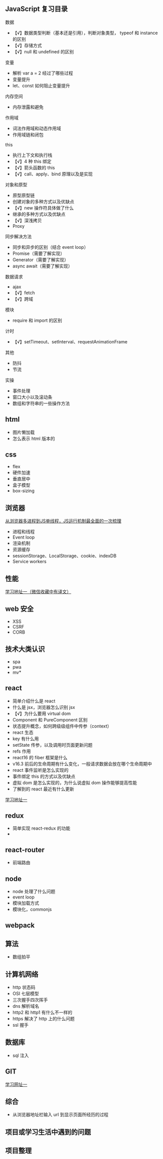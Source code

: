 ## JavaScript 复习目录

数据

- 【√】数据类型判断（基本还是引用），判断对象类型， typeof 和 instance 的区别
- 【√】存储方式
- 【√】null 和 undefined 的区别

变量

- 解析 var a = 2 经过了哪些过程
- 变量提升
- let、const 如何阻止变量提升

内存空间

- 内存泄露和避免

作用域

- 词法作用域和动态作用域
- 作用域链和闭包

this

- 执行上下文和执行栈
- 【√】4 种 this 绑定
- 【√】箭头函数的 this
- 【√】call、apply、bind 原理以及是实现

对象和原型

- 原型原型链
- 创建对象的多种方式以及优缺点
- 【√】new 操作符具体做了什么
- 继承的多种方式以及优缺点
- 【√】深浅拷贝
- Proxy

同步解决方法

- 同步和异步的区别（结合 event loop）
- Promise（需要了解实现）
- Generator（需要了解实现）
- async await（需要了解实现）

数据请求

- ajax
- 【√】fetch
- 【√】跨域

模块

- require 和 import 的区别

计时

- 【√】setTimeout、setInterval、requestAnimationFrame

其他

- 防抖
- 节流

实操

- 事件处理
- 窗口大小以及滚动条
- 数组和字符串的一些操作方法

## html

- 图片懒加载
- 怎么表示 html 版本的

## css

- flex
- 硬件加速
- 垂直居中
- 盒子模型
- box-sizing

## 浏览器

[从浏览器多进程到JS单线程，JS运行机制最全面的一次梳理](https://juejin.im/post/5a6547d0f265da3e283a1df7)

- 进程和线程
- Event loop
- 渲染机制
- 资源缓存
- sessionStorage、LocalStorage、cookie、indexDB
- Service workers

## 性能



[学习地址一（微信收藏中有译文）](https://dev.to/goenning/how-we-reduced-our-initial-jscss-size-by-67-3ac0)

## web 安全

- XSS
- CSRF
- CORB

## 技术大类认识

- spa
- pwa
- mv*

## react

- 简单介绍什么是 react
- 什么是 jsx，浏览器怎么识别 jsx
- 【√】为什么要用 virtual dom
- Component 和 PureComponent 区别
- 状态提升概念，如何跨级级组件中传参（context）
- react 生态
- key 有什么用
- setState 传参，以及调用时页面更新问题
- refs 作用
- react16 的 fiber 框架是什么
- v16.3 前后的生命周期有什么变化，一般请求数据会放在哪个生命周期中
- react 事件监听是怎么实现的
- 事件绑定 this 的方式以及优缺点
- 虚拟 dom 是怎么实现的，为什么说虚拟 dom 操作能够提高性能
- 了解到的 react 最近有什么更新

[学习地址一](https://juejin.im/post/5bca74cfe51d450e9163351b)

## redux

- 简单实现 react-redux 的功能
- 

## react-router

- 前端路由

## node

- node 处理了什么问题
- event loop
- 模块加载方式 
- 模块化，commonjs

## webpack

## 算法

- 数组拍平

## 计算机网络

- http 状态码
- OSI 七层模型
- 三次握手四次挥手
- dns 解析域名
- http2 和 http1 有什么不一样的
- https 解决了 http 上的什么问题
- ssl 握手

## 数据库

- sql 注入

## GIT

[学习网址一](https://learngitbranching.js.org/)

## 综合

- 从浏览器地址栏输入 url 到显示页面所经历的过程

## 项目或学习生活中遇到的问题

## 项目整理



